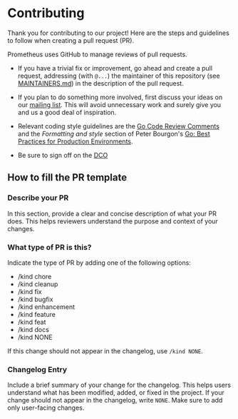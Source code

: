 # Contributing

Thank you for contributing to our project! Here are the steps and guidelines to follow when creating a pull request (PR).

Prometheus uses GitHub to manage reviews of pull requests.

* If you have a trivial fix or improvement, go ahead and create a pull request,
  addressing (with `@...`) the maintainer of this repository (see
  [MAINTAINERS.md](MAINTAINERS.md)) in the description of the pull request.

* If you plan to do something more involved, first discuss your ideas
  on our [mailing list](https://groups.google.com/forum/?fromgroups#!forum/prometheus-developers).
  This will avoid unnecessary work and surely give you and us a good deal
  of inspiration.

* Relevant coding style guidelines are the [Go Code Review
  Comments](https://code.google.com/p/go-wiki/wiki/CodeReviewComments)
  and the _Formatting and style_ section of Peter Bourgon's [Go: Best
  Practices for Production
  Environments](http://peter.bourgon.org/go-in-production/#formatting-and-style).

* Be sure to sign off on the [DCO](https://github.com/probot/dco#how-it-works)

## How to fill the PR template

### Describe your PR

In this section, provide a clear and concise description of what your PR does. This helps reviewers understand the purpose and context of your changes.

### What type of PR is this?

Indicate the type of PR by adding one of the following options:

- /kind chore
- /kind cleanup
- /kind fix
- /kind bugfix
- /kind enhancement
- /kind feature
- /kind feat
- /kind docs
- /kind NONE

If this change should not appear in the changelog, use `/kind NONE`.

### Changelog Entry

Include a brief summary of your change for the changelog. This helps users understand what has been modified, added, or fixed in the project. If your change should not appear in the changelog, write `NONE`. Make sure to add only user-facing changes.
